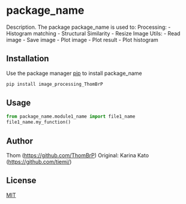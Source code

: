 # package_name

Description. 
The package package_name is used to:
  Processing:
    - Histogram matching
    - Structural Similarity
    - Resize Image
  Utils:
    - Read image
    - Save image
    - Plot image
    - Plot result
    - Plot histogram

## Installation

Use the package manager [pip](https://pip.pypa.io/en/stable/) to install package_name

```bash
pip install image_processing_ThomBrP
```

## Usage

```python
from package_name.module1_name import file1_name
file1_name.my_function()
```

## Author
Thom (https://github.com/ThomBrP)
Original: Karina Kato (https://github.com/tiemi/)

## License
[MIT](https://choosealicense.com/licenses/mit/)
